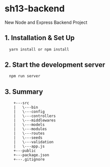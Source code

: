 # sh13-backend
New Node and Express Backend Project


## 1. Installation & Set Up

```bash
  yarn install or npm install
```

## 2. Start the development server

```bash
  npm run server
```
## 3. Summary

````structure
    +---src
    |   \---bin
    |   \---config
    |   \---controllers
    |   \---middlewares
    |   \---models
    |   \---modules
    |   \---routes
    |   \---seeds
    |   \---validation
    |   \---app.js
    +---public
    +---package.json
    +---.gitignore
